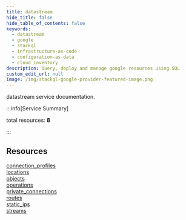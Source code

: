 ```yaml
---
title: datastream
hide_title: false
hide_table_of_contents: false
keywords:
  - datastream
  - google
  - stackql
  - infrastructure-as-code
  - configuration-as-data
  - cloud inventory
description: Query, deploy and manage google resources using SQL
custom_edit_url: null
image: /img/stackql-google-provider-featured-image.png
---
```


datastream service documentation.

:::info[Service Summary]

total resources: __8__  

:::

## Resources
<div class="row">
<div class="providerDocColumn">
<a href="/services/datastream/connection_profiles/">connection_profiles</a><br />
<a href="/services/datastream/locations/">locations</a><br />
<a href="/services/datastream/objects/">objects</a><br />
<a href="/services/datastream/operations/">operations</a>
</div>
<div class="providerDocColumn">
<a href="/services/datastream/private_connections/">private_connections</a><br />
<a href="/services/datastream/routes/">routes</a><br />
<a href="/services/datastream/static_ips/">static_ips</a><br />
<a href="/services/datastream/streams/">streams</a>
</div>
</div>